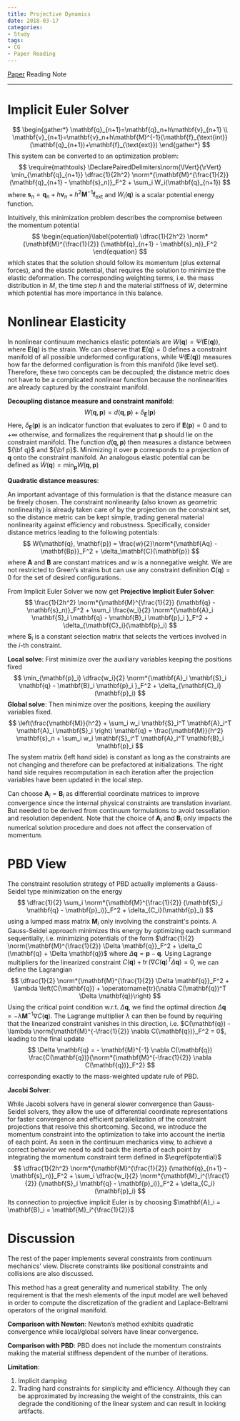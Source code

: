 ```yaml
---
title: Projective Dynamics
date: 2018-03-17
categories:
- Study
tags:
- CG
- Paper Reading
---
```


[Paper](http://sofienbouaziz.com/publications.php) Reading Note

<!--more-->

---

# Implicit Euler Solver

$$
\begin{gather*}
\mathbf{q}_{n+1}=\mathbf{q}_n+h\mathbf{v}_{n+1} \\
\mathbf{v}_{n+1}=\mathbf{v}_n+h\mathbf{M}^{-1}(\mathbf{f}_{\text{int}}(\mathbf{q}_{n+1})+\mathbf{f}_{\text{ext}})
\end{gather*}
$$
This system can be converted to an optimization problem:
$$
\require{mathtools}
\DeclarePairedDelimiters\norm{\lVert}{\rVert}
\min_{\mathbf{q}_{n+1}} \dfrac{1}{2h^2} \norm*{\mathbf{M}^{\frac{1}{2}} (\mathbf{q}_{n+1} - \mathbf{s}_n)}_F^2 + \sum_i W_i(\mathbf{q}_{n+1})
$$
where $\mathbf{s}_n = \mathbf{q}_n + h\mathbf{v}_n + h^2\mathbf{M}^{-1}\mathbf{f}_{\text{ext}}$ and $W_i(\mathbf{q})$ is a scalar potential energy function.

Intuitively, this minimization problem describes the compromise between the momentum potential
$$
\begin{equation}\label{potential}
\dfrac{1}{2h^2} \norm*{\mathbf{M}^{\frac{1}{2}} (\mathbf{q}_{n+1} - \mathbf{s}_n)}_F^2
\end{equation}
$$
which states that the solution should follow its momentum (plus external forces), and the elastic potential, that requires the solution to minimize the elastic deformation. The corresponding weighting terms, i.e. the mass distribution in $M$, the time step $h$ and the material stiffness of $W$, determine which potential has more importance in this balance.

# Nonlinear Elasticity

In nonlinear continuum mechanics elastic potentials are $W(\mathbf{q}) = \Psi (\mathbf{E}(\mathbf{q}))$, where $\mathbf{E}(\mathbf{q})$ is the strain. We can observe that $\mathbf{E}(\mathbf{q}) = 0$ defines a constraint manifold of all possible undeformed configurations, while $\Psi (\mathbf{E}(\mathbf{q}))$ measures how far the deformed configuration is from this manifold (like level set). Therefore, these two concepts can be decoupled; the distance metric does not have to be a complicated nonlinear function because the nonlinearities are already captured by the constraint manifold.

**Decoupling distance measure and constraint manifold**:
$$
W(\mathbf{q}, \mathbf{p}) = d(\mathbf{q}, \mathbf{p}) + \delta_\mathbf{E}(\mathbf{p})
$$
Here, $\delta_\mathbf{E}(\mathbf{p})$ is an indicator function that evaluates to zero if $\mathbf{E}(\mathbf{p}) = 0$ and to $+\infty$ otherwise, and formalizes the requirement that $\mathbf{p}$ should lie on the constraint manifold. The function $d(\mathbf{q}, \mathbf{p})$ then measures a distance between ${\bf q}$ and ${\bf p}$. Minimizing it over $\mathbf{p}$ corresponds to a projection of $\mathbf{q}$ onto the constraint manifold. An analogous elastic potential can be defined as $\tilde{W}(\mathbf{q}) = \min_\mathbf{p} W(\mathbf{q}, \mathbf{p})$

**Quadratic distance measures**:

An important advantage of this formulation is that the distance measure can be freely chosen. The constraint nonlinearity (also known as geometric nonlinearity) is already taken care of by the projection on the constraint set, so the distance metric can be kept simple, trading general material nonlinearity against efficiency and robustness. Specifically, consider distance metrics leading to the following potentials:
$$
W(\mathbf{q}, \mathbf{p}) = \frac{w}{2}\norm*{\mathbf{Aq} - \mathbf{Bp}}_F^2 + \delta_\mathbf{C}(\mathbf{p})
$$
where $\mathbf{A}$ and $\mathbf{B}$ are constant matrices and $w$ is a nonnegative weight. We are not restricted to Green’s strains but can use any constraint definition $\mathbf{C}(\mathbf{q}) = 0$ for the set of desired configurations.

From Implicit Euler Solver we now get **Projective Implicit Euler Solver**:
$$
\frac{1}{2h^2} \norm*{\mathbf{M}^{\frac{1}{2}} (\mathbf{q} - \mathbf{s}_n)}_F^2 + \sum_i \frac{w_i}{2} \norm*{\mathbf{A}_i \mathbf{S}_i \mathbf{q} - \mathbf{B}_i \mathbf{p}_i }_F^2 + \delta_{\mathbf{C}_i}(\mathbf{p}_i)
$$
where $\mathbf{S}_i$ is a constant selection matrix that selects the vertices involved in the $i$-th constraint.

**Local solve**: First minimize over the auxiliary variables keeping the positions fixed
$$
\min_{\mathbf{p}_i} \dfrac{w_i}{2} \norm*{\mathbf{A}_i \mathbf{S}_i \mathbf{q} - \mathbf{B}_i \mathbf{p}_i }_F^2 + \delta_{\mathbf{C}_i}(\mathbf{p}_i)
$$
**Global solve**: Then minimize over the positions, keeping the auxiliary variables fixed.
$$
\left(\frac{\mathbf{M}}{h^2} + \sum_i w_i \mathbf{S}_i^T \mathbf{A}_i^T \mathbf{A}_i \mathbf{S}_i \right) \mathbf{q} = \frac{\mathbf{M}}{h^2} \mathbf{s}_n + \sum_i w_i \mathbf{S}_i^T \mathbf{A}_i^T \mathbf{B}_i \mathbf{p}_i
$$
The system matrix (left hand side) is constant as long as the constraints are not changing and therefore can be prefactored at initializations. The right hand side requires recomputation in each iteration after the projection variables have been updated in the local step.

Can choose $\mathbf{A}_i = \mathbf{B}_i$ as differential coordinate matrices to improve convergence since the internal physical constraints are translation invariant. But needed to be derived from continuum formulations to avoid tessellation and resolution dependent. Note that the choice of $\mathbf{A}_i$ and $\mathbf{B}_i$ only impacts the numerical solution procedure and does not affect the conservation of momentum.

# PBD View

The constraint resolution strategy of PBD actually implements a Gauss-Seidel type minimization on the energy
$$
\dfrac{1}{2} \sum_i \norm*{\mathbf{M}^{\frac{1}{2}} (\mathbf{S}_i \mathbf{q} - \mathbf{p}_i)}_F^2 + \delta_{C_i}(\mathbf{p}_i)
$$
using a lumped mass matrix $\mathbf{M}_i$ only involving the constraint's points. A Gauss-Seidel approach minimizes this energy by optimizing each summand sequentially, i.e. minimizing potentials of the form $\dfrac{1}{2} \norm{\mathbf{M}^{\frac{1}{2}} \Delta \mathbf{q}}_F^2 + \delta_C (\mathbf{q} + \Delta \mathbf{q})$ where $\Delta\mathbf{q} = \mathbf{p} - \mathbf{q}$. Using Lagrange multipliers for the linearized constraint $C(\mathbf{q}) + \operatorname{tr}(\nabla C(\mathbf{q})^T \Delta \mathbf{q}) = 0$, we can define the Lagrangian
$$
\dfrac{1}{2} \norm*{\mathbf{M}^{\frac{1}{2}} \Delta \mathbf{q}}_F^2 + \lambda \left(C(\mathbf{q}) + \operatorname{tr}(\nabla C(\mathbf{q})^T \Delta \mathbf{q})\right)
$$
Using the critical point condition w.r.t. $\Delta \mathbf{q}$, we find the optimal direction $\Delta \mathbf{q} = -\lambda \mathbf{M}^{-1} \nabla C(\mathbf{q})$. The Lagrange multiplier $\lambda$ can then be found by requiring that the linearized constraint vanishes in this direction, i.e. $C(\mathbf{q}) - \lambda \norm{\mathbf{M}^{-\frac{1}{2}} \nabla C(\mathbf{q})}_F^2 = 0$, leading to the final update
$$
\Delta \mathbf{q} = - \mathbf{M}^{-1} \nabla C(\mathbf{q}) \frac{C(\mathbf{q})}{\norm*{\mathbf{M}^{-\frac{1}{2}} \nabla C(\mathbf{q})}_F^2}
$$
corresponding exactly to the mass-weighted update rule of PBD.

**Jacobi Solver**:

While Jacobi solvers have in general slower convergence than Gauss-Seidel solvers, they allow the use of differential coordinate representations for faster convergence and efficient parallelization of the constraint projections that resolve this shortcoming. Second, we introduce the momentum constraint into the optimization to take into account the inertia of each point. As seen in the continuum mechanics view, to achieve a correct behavior we need to add back the inertia of each point by integrating the momentum constraint term defined in $\eqref{potential}$
$$
\dfrac{1}{2h^2} \norm*{\mathbf{M}^{\frac{1}{2}} (\mathbf{q}_{n+1} - \mathbf{s}_n)}_F^2 + \sum_i \dfrac{w_i}{2} \norm*{\mathbf{M}_i^{\frac{1}{2}} (\mathbf{S}_i \mathbf{q} - \mathbf{p}_i)}_F^2 + \delta_{C_i}(\mathbf{p}_i)
$$
Its connection to projective implicit Euler is by choosing $\mathbf{A}_i = \mathbf{B}_i = \mathbf{M}_i^{\frac{1}{2}}$

# Discussion

The rest of the paper implements several constraints from continuum mechanics' view. Discrete constraints like positional constraints and collisions are also discussed.

This method has a great generality and numerical stability. The only requirement is that
the mesh elements of the input model are well behaved in order to compute the discretization of the gradient and Laplace-Beltrami operators of the original manifold.

**Comparison with Newton**: Newton’s method exhibits quadratic convergence while local/global
solvers have linear convergence.

**Comparison with PBD**: PBD does not include the momentum constraints making the material stiffness dependent of the number of iterations.

**Limitation**:

1. Implicit damping
2. Trading hard constraints for simplicity and efficiency. Although they can be approximated by increasing the weight of the constraints, this can degrade the conditioning of the linear system and can result in locking artifacts.
